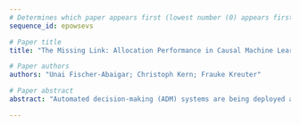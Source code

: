 ```yaml
--- 
# Determines which paper appears first (lowest number (0) appears first)
sequence_id: epowsevs

# Paper title 
title: "The Missing Link: Allocation Performance in Causal Machine Learning"

# Paper authors 
authors: "Unai Fischer-Abaigar; Christoph Kern; Frauke Kreuter"

# Paper abstract 
abstract: "Automated decision-making (ADM) systems are being deployed across a diverse range of critical problem areas such as social welfare and healthcare. Recent work highlights the importance of causal ML models in ADM systems, but implementing them in complex social environments poses significant challenges. Research on how these challenges impact the performance in specific downstream \emph{decision-making} tasks is limited. Addressing this gap, we make use of a comprehensive real-world dataset of jobseekers to illustrate how the performance of a single CATE model can vary significantly across different decision-making scenarios and highlight the differential influence of challenges such as distribution shifts on predictions and allocations."

--- 
```

